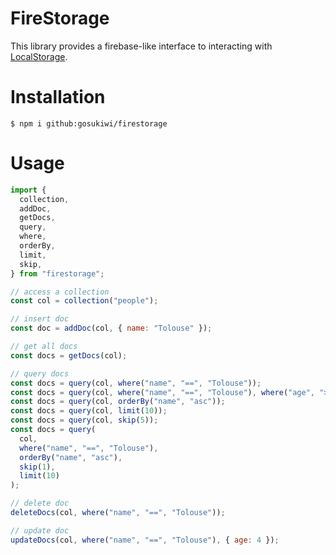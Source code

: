 # FireStorage

This library provides a firebase-like interface to interacting with
[LocalStorage](https://developer.mozilla.org/en-US/docs/Web/API/Window/localStorage).

# Installation

    $ npm i github:gosukiwi/firestorage

# Usage

```javascript
import {
  collection,
  addDoc,
  getDocs,
  query,
  where,
  orderBy,
  limit,
  skip,
} from "firestorage";

// access a collection
const col = collection("people");

// insert doc
const doc = addDoc(col, { name: "Tolouse" });

// get all docs
const docs = getDocs(col);

// query docs
const docs = query(col, where("name", "==", "Tolouse"));
const docs = query(col, where("name", "==", "Tolouse"), where("age", ">", 1));
const docs = query(col, orderBy("name", "asc"));
const docs = query(col, limit(10));
const docs = query(col, skip(5));
const docs = query(
  col,
  where("name", "==", "Tolouse"),
  orderBy("name", "asc"),
  skip(1),
  limit(10)
);

// delete doc
deleteDocs(col, where("name", "==", "Tolouse"));

// update doc
updateDocs(col, where("name", "==", "Tolouse"), { age: 4 });
```
